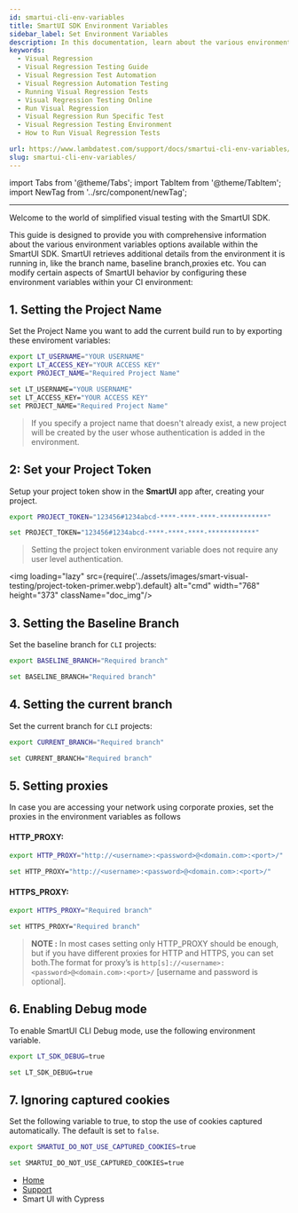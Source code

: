 ```yaml
---
id: smartui-cli-env-variables
title: SmartUI SDK Environment Variables
sidebar_label: Set Environment Variables
description: In this documentation, learn about the various environment variables available in SmartUI
keywords:
  - Visual Regression
  - Visual Regression Testing Guide
  - Visual Regression Test Automation
  - Visual Regression Automation Testing
  - Running Visual Regression Tests
  - Visual Regression Testing Online
  - Run Visual Regression
  - Visual Regression Run Specific Test
  - Visual Regression Testing Environment
  - How to Run Visual Regression Tests

url: https://www.lambdatest.com/support/docs/smartui-cli-env-variables/
slug: smartui-cli-env-variables/
---
```


import Tabs from '@theme/Tabs';
import TabItem from '@theme/TabItem';
import NewTag from '../src/component/newTag';

---

<script type="application/ld+json"
      dangerouslySetInnerHTML={{ __html: JSON.stringify({
       "@context": "https://schema.org",
        "@type": "BreadcrumbList",
        "itemListElement": [{
          "@type": "ListItem",
          "position": 1,
          "name": "LambdaTest",
          "item": "https://www.lambdatest.com"
        },{
          "@type": "ListItem",
          "position": 2,
          "name": "Support",
          "item": "https://www.lambdatest.com/support/docs/"
        },{
          "@type": "ListItem",
          "position": 3,
          "name": "Smart Visual Testing",
          "item": "https://www.lambdatest.com/support/docs/smart-ui-cypress/"
        }]
      })
    }}
></script>

Welcome to the world of simplified visual testing with the SmartUI SDK.

This guide is designed to provide you with comprehensive information about the various environment variables options available within the SmartUI SDK. SmartUI retrieves additional details from the environment it is running in, like the branch name, baseline branch,proxies etc. You can modify certain aspects of SmartUI behavior by configuring these environment variables within your CI environment:

## 1. Setting the Project Name

Set the Project Name you want to add the current build run to by exporting these enviroment variables:

<Tabs className="docs__val" groupId="language">
<TabItem value="MacOS/Linux" label="MacOS/Linux" default>

```bash
export LT_USERNAME="YOUR USERNAME"
export LT_ACCESS_KEY="YOUR ACCESS KEY"
export PROJECT_NAME="Required Project Name"
```
</TabItem>
<TabItem value="Windows" label="Windows" default>

```bash
set LT_USERNAME="YOUR USERNAME"
set LT_ACCESS_KEY="YOUR ACCESS KEY"
set PROJECT_NAME="Required Project Name"
```
</TabItem>
</Tabs>

> If you specify a project name that doesn't already exist, a new project will be created by the user whose authentication is added in the environment.


## 2: Set your Project Token

Setup your project token show in the **SmartUI** app after, creating your project.

<Tabs className="docs__val" groupId="language">
<TabItem value="MacOS/Linux" label="MacOS/Linux" default>

```bash
export PROJECT_TOKEN="123456#1234abcd-****-****-****-************"
```

</TabItem>
<TabItem value="Windows" label="Windows" default>

```bash
set PROJECT_TOKEN="123456#1234abcd-****-****-****-************"
```

</TabItem>
</Tabs>

> Setting the project token environment variable does not require any user level authentication.

<img loading="lazy" src={require('../assets/images/smart-visual-testing/project-token-primer.webp').default} alt="cmd" width="768" height="373" className="doc_img"/>

## 3. Setting the Baseline Branch

Set the baseline branch for `CLI` projects:

<Tabs className="docs__val" groupId="language">
<TabItem value="MacOS/Linux" label="MacOS/Linux" default>

```bash
export BASELINE_BRANCH="Required branch"
```
</TabItem>
<TabItem value="Windows" label="Windows" default>

```bash
set BASELINE_BRANCH="Required branch"
```
</TabItem>
</Tabs>

## 4. Setting the current branch

Set the current branch for `CLI` projects:

<Tabs className="docs__val" groupId="language">
<TabItem value="MacOS/Linux" label="MacOS/Linux" default>

```bash
export CURRENT_BRANCH="Required branch"
```
</TabItem>
<TabItem value="Windows" label="Windows" default>

```bash
set CURRENT_BRANCH="Required branch"
```
</TabItem>
</Tabs>

## 5. Setting proxies

In case you are accessing your network using corporate proxies, set the proxies in the environment variables as follows

#### HTTP_PROXY:

<Tabs className="docs__val" groupId="language">
<TabItem value="MacOS/Linux" label="MacOS/Linux" default>

```bash
export HTTP_PROXY="http://<username>:<password>@<domain.com>:<port>/"
```
</TabItem>
<TabItem value="Windows" label="Windows" default>

```bash
set HTTP_PROXY="http://<username>:<password>@<domain.com>:<port>/"
```
</TabItem>

</Tabs>


#### HTTPS_PROXY:

<Tabs className="docs__val" groupId="language">
<TabItem value="MacOS/Linux" label="MacOS/Linux" default>

```bash
export HTTPS_PROXY="Required branch"
```
</TabItem>
<TabItem value="Windows" label="Windows" default>

```bash
set HTTPS_PROXY="Required branch"
```
</TabItem>
</Tabs>

> **NOTE :** In most cases setting only HTTP_PROXY should be enough, but if you have different proxies for HTTP and HTTPS, you can set both.The format for proxy’s is `http[s]://<username>:<password>@<domain.com>:<port>/` [username and password is optional].

## 6. Enabling Debug mode

To enable SmartUI CLI Debug mode, use the following environment variable.

<Tabs className="docs__val" groupId="language">
<TabItem value="MacOS/Linux" label="MacOS/Linux" default>

```bash
export LT_SDK_DEBUG=true
```
</TabItem>
<TabItem value="Windows" label="Windows" default>

```bash
set LT_SDK_DEBUG=true
```
</TabItem>
</Tabs>

## 7. Ignoring captured cookies

Set the following variable to true, to stop the use of cookies captured automatically. The default is set to `false`.

<Tabs className="docs__val" groupId="language">
<TabItem value="MacOS/Linux" label="MacOS/Linux" default>

```bash
export SMARTUI_DO_NOT_USE_CAPTURED_COOKIES=true
```
</TabItem>
<TabItem value="Windows" label="Windows" default>

```bash
set SMARTUI_DO_NOT_USE_CAPTURED_COOKIES=true
```
</TabItem>
</Tabs>

<nav aria-label="breadcrumbs">
  <ul className="breadcrumbs">
    <li className="breadcrumbs__item">
      <a className="breadcrumbs__link" target="_self" href="https://www.lambdatest.com">
        Home
      </a>
    </li>
    <li className="breadcrumbs__item">
      <a className="breadcrumbs__link" target="_self" href="https://www.lambdatest.com/support/docs/">
        Support
      </a>
    </li>
    <li className="breadcrumbs__item breadcrumbs__item--active">
      <span className="breadcrumbs__link"> Smart UI with Cypress  </span>
    </li>
  </ul>
</nav>

